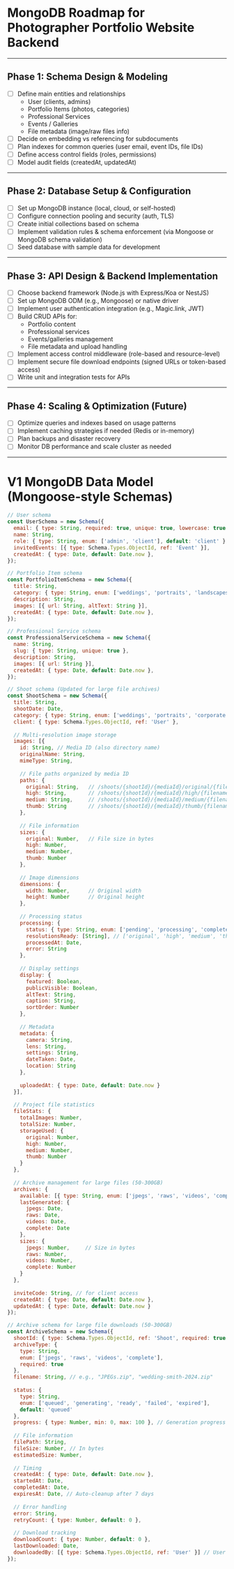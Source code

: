 # MongoDB Roadmap for Photographer Portfolio Website Backend

---

## Phase 1: Schema Design & Modeling

- [ ] Define main entities and relationships  
  - User (clients, admins)  
  - Portfolio Items (photos, categories)  
  - Professional Services  
  - Events / Galleries  
  - File metadata (image/raw files info)  
- [ ] Decide on embedding vs referencing for subdocuments  
- [ ] Plan indexes for common queries (user email, event IDs, file IDs)  
- [ ] Define access control fields (roles, permissions)  
- [ ] Model audit fields (createdAt, updatedAt)

---

## Phase 2: Database Setup & Configuration

- [ ] Set up MongoDB instance (local, cloud, or self-hosted)  
- [ ] Configure connection pooling and security (auth, TLS)  
- [ ] Create initial collections based on schema  
- [ ] Implement validation rules & schema enforcement (via Mongoose or MongoDB schema validation)  
- [ ] Seed database with sample data for development

---

## Phase 3: API Design & Backend Implementation

- [ ] Choose backend framework (Node.js with Express/Koa or NestJS)  
- [ ] Set up MongoDB ODM (e.g., Mongoose) or native driver  
- [ ] Implement user authentication integration (e.g., Magic.link, JWT)  
- [ ] Build CRUD APIs for:  
  - Portfolio content  
  - Professional services  
  - Events/galleries management  
  - File metadata and upload handling  
- [ ] Implement access control middleware (role-based and resource-level)  
- [ ] Implement secure file download endpoints (signed URLs or token-based access)  
- [ ] Write unit and integration tests for APIs

---

## Phase 4: Scaling & Optimization (Future)

- [ ] Optimize queries and indexes based on usage patterns  
- [ ] Implement caching strategies if needed (Redis or in-memory)  
- [ ] Plan backups and disaster recovery  
- [ ] Monitor DB performance and scale cluster as needed

---

# V1 MongoDB Data Model (Mongoose-style Schemas)

```js
// User schema
const UserSchema = new Schema({
  email: { type: String, required: true, unique: true, lowercase: true },
  name: String,
  role: { type: String, enum: ['admin', 'client'], default: 'client' },
  invitedEvents: [{ type: Schema.Types.ObjectId, ref: 'Event' }],
  createdAt: { type: Date, default: Date.now },
});

// Portfolio Item schema
const PortfolioItemSchema = new Schema({
  title: String,
  category: { type: String, enum: ['weddings', 'portraits', 'landscapes', 'private-events'] },
  description: String,
  images: [{ url: String, altText: String }],
  createdAt: { type: Date, default: Date.now },
});

// Professional Service schema
const ProfessionalServiceSchema = new Schema({
  name: String,
  slug: { type: String, unique: true },
  description: String,
  images: [{ url: String }],
  createdAt: { type: Date, default: Date.now },
});

// Shoot schema (Updated for large file archives)
const ShootSchema = new Schema({
  title: String,
  shootDate: Date,
  category: { type: String, enum: ['weddings', 'portraits', 'corporate', 'landscapes'] },
  client: { type: Schema.Types.ObjectId, ref: 'User' },
  
  // Multi-resolution image storage
  images: [{
    id: String, // Media ID (also directory name)
    originalName: String,
    mimeType: String,
    
    // File paths organized by media ID
    paths: {
      original: String,   // /shoots/{shootId}/{mediaId}/original/{filename}
      high: String,       // /shoots/{shootId}/{mediaId}/high/{filename}
      medium: String,     // /shoots/{shootId}/{mediaId}/medium/{filename}
      thumb: String       // /shoots/{shootId}/{mediaId}/thumb/{filename}
    },
    
    // File information
    sizes: {
      original: Number,   // File size in bytes
      high: Number,
      medium: Number,
      thumb: Number
    },
    
    // Image dimensions
    dimensions: {
      width: Number,      // Original width
      height: Number      // Original height
    },
    
    // Processing status
    processing: {
      status: { type: String, enum: ['pending', 'processing', 'completed', 'failed'] },
      resolutionsReady: [String], // ['original', 'high', 'medium', 'thumb']
      processedAt: Date,
      error: String
    },
    
    // Display settings
    display: {
      featured: Boolean,
      publicVisible: Boolean,
      altText: String,
      caption: String,
      sortOrder: Number
    },
    
    // Metadata
    metadata: {
      camera: String,
      lens: String,
      settings: String,
      dateTaken: Date,
      location: String
    },
    
    uploadedAt: { type: Date, default: Date.now }
  }],
  
  // Project file statistics
  fileStats: {
    totalImages: Number,
    totalSize: Number,
    storageUsed: {
      original: Number,
      high: Number,
      medium: Number,
      thumb: Number
    }
  },
  
  // Archive management for large files (50-300GB)
  archives: {
    available: [{ type: String, enum: ['jpegs', 'raws', 'videos', 'complete'] }],
    lastGenerated: {
      jpegs: Date,
      raws: Date,
      videos: Date,
      complete: Date
    },
    sizes: {
      jpegs: Number,     // Size in bytes
      raws: Number,
      videos: Number,
      complete: Number
    }
  },
  
  inviteCode: String, // for client access
  createdAt: { type: Date, default: Date.now },
  updatedAt: { type: Date, default: Date.now }
});

// Archive schema for large file downloads (50-300GB)
const ArchiveSchema = new Schema({
  shootId: { type: Schema.Types.ObjectId, ref: 'Shoot', required: true },
  archiveType: { 
    type: String, 
    enum: ['jpegs', 'raws', 'videos', 'complete'], 
    required: true 
  },
  filename: String, // e.g., "JPEGs.zip", "wedding-smith-2024.zip"
  
  status: { 
    type: String, 
    enum: ['queued', 'generating', 'ready', 'failed', 'expired'],
    default: 'queued'
  },
  progress: { type: Number, min: 0, max: 100 }, // Generation progress
  
  // File information
  filePath: String,
  fileSize: Number, // In bytes
  estimatedSize: Number,
  
  // Timing
  createdAt: { type: Date, default: Date.now },
  startedAt: Date,
  completedAt: Date,
  expiresAt: Date, // Auto-cleanup after 7 days
  
  // Error handling
  error: String,
  retryCount: { type: Number, default: 0 },
  
  // Download tracking
  downloadCount: { type: Number, default: 0 },
  lastDownloaded: Date,
  downloadedBy: [{ type: Schema.Types.ObjectId, ref: 'User' }] // User IDs who downloaded
});
